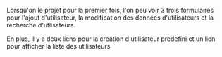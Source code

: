 Lorsqu'on le projet pour la premier fois, l'on peu voir 3 trois formulaires pour l'ajout d'utilisateur, la modification des données d'utilisateurs et la recherche d'utlisateurs.

En plus, il y a deux liens pour la creation d'utilisateur predefini et un lien pour afficher la liste des utilisateurs
